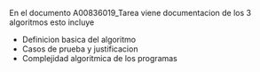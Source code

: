 En el documento A00836019_Tarea viene documentacion de los 3 algoritmos esto incluye
- Definicion basica del algoritmo
- Casos de prueba y justificacion
- Complejidad algoritmica de los programas
